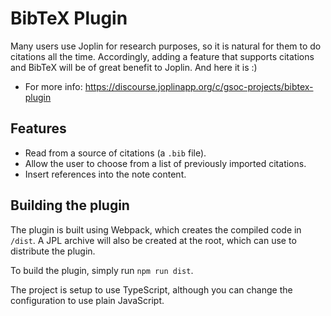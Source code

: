 # BibTeX Plugin
Many users use Joplin for research purposes, so it is natural for them to do citations all the time. Accordingly, adding a feature that supports citations and BibTeX will be of great benefit to Joplin. And here it is :)

- For more info: https://discourse.joplinapp.org/c/gsoc-projects/bibtex-plugin

## Features
- Read from a source of citations (a `.bib` file).
- Allow the user to choose from a list of previously imported citations.
- Insert references into the note content.

## Building the plugin

The plugin is built using Webpack, which creates the compiled code in `/dist`. A JPL archive will also be created at the root, which can use to distribute the plugin.

To build the plugin, simply run `npm run dist`.

The project is setup to use TypeScript, although you can change the configuration to use plain JavaScript.
